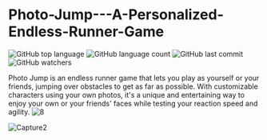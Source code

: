 # Photo-Jump---A-Personalized-Endless-Runner-Game
![GitHub top language](https://img.shields.io/github/languages/top/shihabmuhtasim/Photo-Jump---A-Personalized-Endless-Runner-Game?color=CC99FF) ![GitHub language count](https://img.shields.io/github/languages/count/shihabmuhtasim/Photo-Jump---A-Personalized-Endless-Runner-Game?color=CC99FF) ![GitHub last commit](https://img.shields.io/github/last-commit/shihabmuhtasim/Photo-Jump---A-Personalized-Endless-Runner-Game?color=CC99FF) ![GitHub watchers](https://img.shields.io/github/watchers/shihabmuhtasim/Photo-Jump---A-Personalized-Endless-Runner-Game?style=social)

Photo Jump is an endless runner game that lets you play as yourself or your friends, jumping over obstacles to get as far as possible. With customizable characters using your own photos, it's a unique and entertaining way to enjoy your own or your friends' faces while testing your reaction speed and agility.
![8](https://user-images.githubusercontent.com/92597456/233393325-8a297605-223e-4d70-a309-808f7362d631.png)

![Capture2](https://user-images.githubusercontent.com/92597456/232622690-efb54895-aa3a-4702-8b1b-15d774a0f514.PNG)

